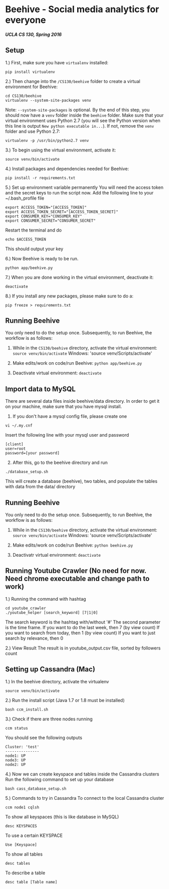 # Beehive - Social media analytics for everyone
##### UCLA CS 130, Spring 2016

## Setup
1.) First, make sure you have `virtualenv` installed:
```
pip install virtualenv
```

2.) Then change into the `/CS130/beehive` folder to create a virtual environment for Beehive:
```
cd CS130/beehive
virtualenv --system-site-packages venv
```

Note: `--system-site-packages` is optional. By the end of this step, you should now have a `venv` folder inside the `beehive` folder. Make sure that your virtual environment uses Python 2.7 (you will see the Python version when this line is output `New python executable in...`). If not, remove the `venv` folder and use Python 2.7:

```
virtualenv -p /usr/bin/python2.7 venv
```

3.) To begin using the virtual environment, activate it:
```
source venv/bin/activate
```

4.) Install packages and dependencies needed for Beehive:
```
pip install -r requirements.txt
```

5.) Set up environment variable permanently
You will need the access token and the secret keys to run the script now. Add the following line to your ~/.bash_profile file
```
export ACCESS_TOKEN="[ACCESS_TOKEN]"
export ACCESS_TOKEN_SECRET="[ACCESS_TOKEN_SECRET]"
export CONSUMER_KEY="CONSUMER_KEY"
export CONSUMER_SECRET="CONSUMER_SECRET"
```
Restart the terminal and do 
```
echo $ACCESS_TOKEN
```
This should output your key

6.) Now Beehive is ready to be run.
```
python app/beehive.py
```

7.) When you are done working in the virtual environment, deactivate it:
```
deactivate
```

8.) If you install any new packages, please make sure to do a:
```
pip freeze > requirements.txt
```

## Running Beehive
You only need to do the setup once. Subsequently, to run Beehive, the workflow is as follows:

1. While in the `CS130/beehive` directory, activate the virtual environment: `source venv/bin/activate`
Windows: 'source venv/Scripts/activate'

2. Make edits/work on code/run Beehive: `python app/beehive.py`

3. Deactivate virtual environment: `deactivate`

## Import data to MySQL
There are several data files inside beehive/data directory. In order to get it on your machine, make sure that you have mysql install. 

1. If you don't have a mysql config file, please create one
```
vi ~/.my.cnf 
```
Insert the following line with your mysql user and password
```
[client]
user=root
password=[your password]
```

2. After this, go to the beehive directory and run
```
./database_setup.sh
```
This will create a database (beehive), two tables, and populate the tables with data from the data/ directory

## Running Beehive
You only need to do the setup once. Subsequently, to run Beehive, the workflow is as follows:

1. While in the `CS130/beehive` directory, activate the virtual environment: `source venv/bin/activate`
Windows: 'source venv/Scripts/activate'

2. Make edits/work on code/run Beehive: `python beehive.py`

3. Deactivatr virtual environment: `deactivate`

## Running Youtube Crawler (No need for now. Need chrome executable and change path to work)

1.) Running the command with hashtag
```
cd youtube_crawler
./youtube_helper [search_keyword] [7|1|0] 
```
The search keyword is the hashtag with/without '#'
The second parameter is the time frame. 
If you want to do the last week, then 7 (by view count)
If you want to search from today, then 1 (by view count)
If you want to just search by relevance, then 0
 
2.) View Result
The result is in youtube_output.csv file, sorted by followers count

## Setting up Cassandra (Mac)

1.) In the beehive directory, activate the virtualenv
```
source venv/bin/activate
```

2.) Run the install script (Java 1.7 or 1.8 must be installed)
```
bash ccm_install.sh
```

3.) Check if there are three nodes running
```
ccm status
```
You should see the following outputs
```
Cluster: 'test'
---------------
node1: UP
node3: UP
node2: UP
```

4.) Now we can create keyspace and tables inside the Cassandra clusters
Run the following command to set up your database
```
bash cass_database_setup.sh
```

5.) Commands to try in Cassandra 
To connect to the local Cassandra cluster
```
ccm node1 cqlsh
```

To show all keyspaces (this is like database in MySQL)
```
desc KEYSPACES
```

To use a certain KEYSPACE
``` 
Use [Keyspace]
```

To show all tables
```
desc tables
```

To describe a table
``` 
desc table [Table name]
```
